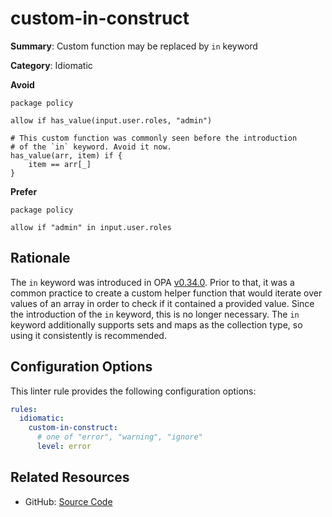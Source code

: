# custom-in-construct

**Summary**: Custom function may be replaced by `in` keyword

**Category**: Idiomatic

**Avoid**
```rego
package policy

allow if has_value(input.user.roles, "admin")

# This custom function was commonly seen before the introduction
# of the `in` keyword. Avoid it now.
has_value(arr, item) if {
    item == arr[_]
}
```

**Prefer**
```rego
package policy

allow if "admin" in input.user.roles
```

## Rationale

The `in` keyword was introduced in OPA [v0.34.0](https://github.com/open-policy-agent/opa/releases/tag/v0.34.0).
Prior to that, it was a common practice to create a custom helper function that would iterate over values of an array in
order to check if it contained a provided value. Since the introduction of the `in` keyword, this is no longer
necessary. The `in` keyword additionally supports sets and maps as the collection type, so using it consistently is
recommended.

## Configuration Options

This linter rule provides the following configuration options:

```yaml
rules:
  idiomatic:
    custom-in-construct:
      # one of "error", "warning", "ignore"
      level: error
```

## Related Resources

- GitHub: [Source Code](https://github.com/open-policy-agent/regal/blob/main/bundle/regal/rules/idiomatic/custom-in-construct/custom_in_construct.rego)
